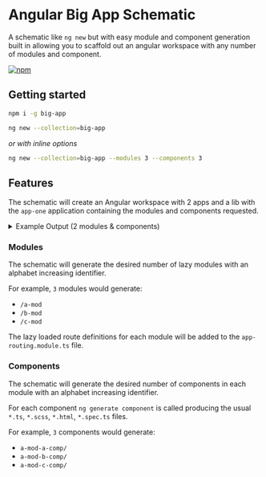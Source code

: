 # Angular Big App Schematic

A schematic like `ng new` but with easy module and component generation built in allowing you to scaffold out an angular workspace with any number of modules and component.

[![npm](https://img.shields.io/npm/v/big-app.svg)](https://www.npmjs.com/package/big-app)

## Getting started

```bash
npm i -g big-app
```

```bash
ng new --collection=big-app
```

_or with inline options_

```bash
ng new --collection=big-app --modules 3 --components 3
```

## Features

The schematic will create an Angular workspace with 2 apps and a lib with the `app-one` application containing the modules and components requested.

<details><summary>Example Output (2 modules & components)</summary>

```text
.
├── projects
│   ├── app-one
│   │   ├── e2e
│   │   │   ├── src
│   │   │   │   ├── app.e2e-spec.ts
│   │   │   │   └── app.po.ts
│   │   │   ├── protractor.conf.js
│   │   │   └── tsconfig.json
│   │   ├── src
│   │   │   ├── app
│   │   │   │   ├── a-mod
│   │   │   │   │   ├── a-mod-a-comp
│   │   │   │   │   │   ├── a-mod-a-comp.component.css
│   │   │   │   │   │   ├── a-mod-a-comp.component.html
│   │   │   │   │   │   ├── a-mod-a-comp.component.spec.ts
│   │   │   │   │   │   └── a-mod-a-comp.component.ts
│   │   │   │   │   ├── a-mod-b-comp
│   │   │   │   │   │   ├── a-mod-b-comp.component.css
│   │   │   │   │   │   ├── a-mod-b-comp.component.html
│   │   │   │   │   │   ├── a-mod-b-comp.component.spec.ts
│   │   │   │   │   │   └── a-mod-b-comp.component.ts
│   │   │   │   │   ├── a-mod-routing.module.ts
│   │   │   │   │   ├── a-mod.component.css
│   │   │   │   │   ├── a-mod.component.html
│   │   │   │   │   ├── a-mod.component.spec.ts
│   │   │   │   │   ├── a-mod.component.ts
│   │   │   │   │   └── a-mod.module.ts
│   │   │   │   ├── b-mod
│   │   │   │   │   ├── b-mod-a-comp
│   │   │   │   │   │   ├── b-mod-a-comp.component.css
│   │   │   │   │   │   ├── b-mod-a-comp.component.html
│   │   │   │   │   │   ├── b-mod-a-comp.component.spec.ts
│   │   │   │   │   │   └── b-mod-a-comp.component.ts
│   │   │   │   │   ├── b-mod-b-comp
│   │   │   │   │   │   ├── b-mod-b-comp.component.css
│   │   │   │   │   │   ├── b-mod-b-comp.component.html
│   │   │   │   │   │   ├── b-mod-b-comp.component.spec.ts
│   │   │   │   │   │   └── b-mod-b-comp.component.ts
│   │   │   │   │   ├── b-mod-routing.module.ts
│   │   │   │   │   ├── b-mod.component.css
│   │   │   │   │   ├── b-mod.component.html
│   │   │   │   │   ├── b-mod.component.spec.ts
│   │   │   │   │   ├── b-mod.component.ts
│   │   │   │   │   └── b-mod.module.ts
│   │   │   │   ├── app-routing.module.ts
│   │   │   │   ├── app.component.html
│   │   │   │   ├── app.component.scss
│   │   │   │   ├── app.component.spec.ts
│   │   │   │   ├── app.component.ts
│   │   │   │   └── app.module.ts
│   │   │   ├── assets
│   │   │   │   └── .gitkeep
│   │   │   ├── environments
│   │   │   │   ├── environment.prod.ts
│   │   │   │   └── environment.ts
│   │   │   ├── favicon.ico
│   │   │   ├── index.html
│   │   │   ├── main.ts
│   │   │   ├── polyfills.ts
│   │   │   ├── styles.scss
│   │   │   └── test.ts
│   │   ├── browserslist
│   │   ├── karma.conf.js
│   │   ├── tsconfig.app.json
│   │   ├── tsconfig.spec.json
│   │   └── tslint.json
│   ├── app-two
│   │   ├── e2e
│   │   │   ├── src
│   │   │   │   ├── app.e2e-spec.ts
│   │   │   │   └── app.po.ts
│   │   │   ├── protractor.conf.js
│   │   │   └── tsconfig.json
│   │   ├── src
│   │   │   ├── app
│   │   │   │   ├── app-routing.module.ts
│   │   │   │   ├── app.component.html
│   │   │   │   ├── app.component.scss
│   │   │   │   ├── app.component.spec.ts
│   │   │   │   ├── app.component.ts
│   │   │   │   └── app.module.ts
│   │   │   ├── assets
│   │   │   │   └── .gitkeep
│   │   │   ├── environments
│   │   │   │   ├── environment.prod.ts
│   │   │   │   └── environment.ts
│   │   │   ├── favicon.ico
│   │   │   ├── index.html
│   │   │   ├── main.ts
│   │   │   ├── polyfills.ts
│   │   │   ├── styles.scss
│   │   │   └── test.ts
│   │   ├── browserslist
│   │   ├── karma.conf.js
│   │   ├── tsconfig.app.json
│   │   ├── tsconfig.spec.json
│   │   └── tslint.json
│   └── lib-one
│       ├── src
│       │   ├── lib
│       │   │   ├── lib-one.component.spec.ts
│       │   │   ├── lib-one.component.ts
│       │   │   ├── lib-one.module.ts
│       │   │   ├── lib-one.service.spec.ts
│       │   │   └── lib-one.service.ts
│       │   ├── public-api.ts
│       │   └── test.ts
│       ├── karma.conf.js
│       ├── ng-package.json
│       ├── package.json
│       ├── README.md
│       ├── tsconfig.lib.json
│       ├── tsconfig.spec.json
│       └── tslint.json
├── .editorconfig
├── .gitignore
├── angular.json
├── package.json
├── README.md
├── tsconfig.json
└── tslint.json
```

</details>

### Modules

The schematic will generate the desired number of lazy modules with an alphabet increasing identifier.

For example, `3` modules would generate:

- `/a-mod`
- `/b-mod`
- `/c-mod`

The lazy loaded route definitions for each module will be added to the `app-routing.module.ts` file.

### Components

The schematic will generate the desired number of components in each module with an alphabet increasing identifier.

For each component `ng generate component` is called producing the usual `*.ts`, `*.scss`, `*.html`, `*.spec.ts` files.

For example, `3` components would generate:

- `a-mod-a-comp/`
- `a-mod-b-comp/`
- `a-mod-c-comp/`

